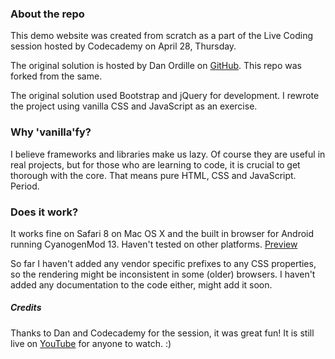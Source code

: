 ### About the repo

This demo website was created from scratch as a part of the Live Coding session hosted by Codecademy on April 28, Thursday.

The original solution is hosted by Dan Ordille on [GitHub](https://github.com/dordille/threadly). This repo was forked from the same.

The original solution used Bootstrap and jQuery for development. I rewrote the project using vanilla CSS and JavaScript as an exercise.

### Why 'vanilla'fy?

I believe frameworks and libraries make us lazy. Of course they are useful in real projects, but for those who are learning to code, it is crucial to get thorough with the core. That means pure HTML, CSS and JavaScript. Period.

### Does it work?

It works fine on Safari 8 on Mac OS X and the built in browser for Android running CyanogenMod 13. Haven't tested on other platforms. [Preview](https://shivaprsdv.github.io/threadly)

So far I haven't added any vendor specific prefixes to any CSS properties, so the rendering might be inconsistent in some (older) browsers. I haven't added any documentation to the code either, might add it soon.

##### Credits
Thanks to Dan and Codecademy for the session, it was great fun! It is still live on [YouTube](https://www.youtube.com/watch?v=07Q6aUPfqkM) for anyone to watch. :)
